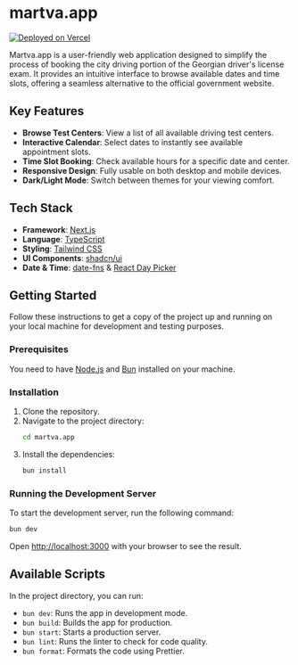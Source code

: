 # martva.app

[![Deployed on Vercel](https://img.shields.io/badge/Deployed%20on-Vercel-black?style=for-the-badge&logo=vercel)](https://martva.app)

Martva.app is a user-friendly web application designed to simplify the process of booking the city driving portion of the Georgian driver's license exam. It provides an intuitive interface to browse available dates and time slots, offering a seamless alternative to the official government website.

## Key Features

- **Browse Test Centers**: View a list of all available driving test centers.
- **Interactive Calendar**: Select dates to instantly see available appointment slots.
- **Time Slot Booking**: Check available hours for a specific date and center.
- **Responsive Design**: Fully usable on both desktop and mobile devices.
- **Dark/Light Mode**: Switch between themes for your viewing comfort.

## Tech Stack

- **Framework**: [Next.js](https://nextjs.org/)
- **Language**: [TypeScript](https://www.typescriptlang.org/)
- **Styling**: [Tailwind CSS](https://tailwindcss.com/)
- **UI Components**: [shadcn/ui](https://ui.shadcn.com/)
- **Date & Time**: [date-fns](https://date-fns.org/) & [React Day Picker](http://react-day-picker.js.org/)

## Getting Started

Follow these instructions to get a copy of the project up and running on your local machine for development and testing purposes.

### Prerequisites

You need to have [Node.js](https://nodejs.org/en) and [Bun](https://bun.sh/) installed on your machine.

### Installation

1.  Clone the repository.
2.  Navigate to the project directory:
    ```bash
    cd martva.app
    ```
3.  Install the dependencies:
    ```bash
    bun install
    ```

### Running the Development Server

To start the development server, run the following command:

```bash
bun dev
```

Open [http://localhost:3000](http://localhost:3000) with your browser to see the result.

## Available Scripts

In the project directory, you can run:

- `bun dev`: Runs the app in development mode.
- `bun build`: Builds the app for production.
- `bun start`: Starts a production server.
- `bun lint`: Runs the linter to check for code quality.
- `bun format`: Formats the code using Prettier.
